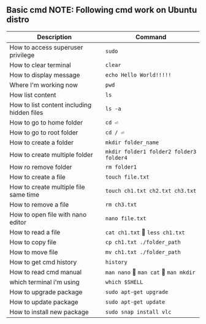## Basic cmd NOTE: Following cmd work on Ubuntu distro

| Description                                | Command                                 |
| ------------------------------------------ | --------------------------------------- |
| How to access superuser privilege          | `sudo`                                  |
| How to clear terminal                      | `clear`                                 |
| How to display message                     | `echo Hello World!!!!!`                 |
| Where I'm working now                      | `pwd`                                   |
| How list content                           | `ls`                                    |
| How to list content including hidden files | `ls -a`                                 |
| How to go to home folder                   | `cd ⏎ `                                 |
| How to go to root folder                   | `cd / ⏎`                                |
| How to create a folder                     | `mkdir folder_name`                     |
| How to create multiple folder              | `mkdir folder1 folder2 folder3 folder4` |
| How ro remove folder                       | `rm folder1`                            |
| How to create a file                       | `touch file.txt`                        |
| How to create multiple file same time      | `touch ch1.txt ch2.txt ch3.txt`         |
| How to remove a file                       | `rm ch3.txt `                           |
| How to open file with nano editor          | `nano file.txt `                        |
| How to read a file                         | `cat ch1.txt` 🧱 `less ch1.txt`         |
| How to copy file                           | `cp ch1.txt ./folder_path`              |
| How to move file                           | `mv ch1.txt ./folder_path`              |
| How to get cmd history                     | `history`                               |
| How to read cmd manual                     | `man nano` 🧱 `man cat` 🧱 `man mkdir`  |
| which terminal i'm using                   | `which $SHELL`                          |
| How to upgrade package                     | `sudo apt-get upgrade`                  |
| How to update package                      | `sudo apt-get update`                   |
| How to install new package                 | `sudo snap install vlc`                 |
